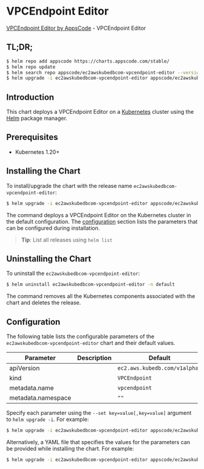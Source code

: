 # VPCEndpoint Editor

[VPCEndpoint Editor by AppsCode](https://appscode.com) - VPCEndpoint Editor

## TL;DR;

```bash
$ helm repo add appscode https://charts.appscode.com/stable/
$ helm repo update
$ helm search repo appscode/ec2awskubedbcom-vpcendpoint-editor --version=v0.22.0
$ helm upgrade -i ec2awskubedbcom-vpcendpoint-editor appscode/ec2awskubedbcom-vpcendpoint-editor -n default --create-namespace --version=v0.22.0
```

## Introduction

This chart deploys a VPCEndpoint Editor on a [Kubernetes](http://kubernetes.io) cluster using the [Helm](https://helm.sh) package manager.

## Prerequisites

- Kubernetes 1.20+

## Installing the Chart

To install/upgrade the chart with the release name `ec2awskubedbcom-vpcendpoint-editor`:

```bash
$ helm upgrade -i ec2awskubedbcom-vpcendpoint-editor appscode/ec2awskubedbcom-vpcendpoint-editor -n default --create-namespace --version=v0.22.0
```

The command deploys a VPCEndpoint Editor on the Kubernetes cluster in the default configuration. The [configuration](#configuration) section lists the parameters that can be configured during installation.

> **Tip**: List all releases using `helm list`

## Uninstalling the Chart

To uninstall the `ec2awskubedbcom-vpcendpoint-editor`:

```bash
$ helm uninstall ec2awskubedbcom-vpcendpoint-editor -n default
```

The command removes all the Kubernetes components associated with the chart and deletes the release.

## Configuration

The following table lists the configurable parameters of the `ec2awskubedbcom-vpcendpoint-editor` chart and their default values.

|     Parameter      | Description |                 Default                  |
|--------------------|-------------|------------------------------------------|
| apiVersion         |             | <code>ec2.aws.kubedb.com/v1alpha1</code> |
| kind               |             | <code>VPCEndpoint</code>                 |
| metadata.name      |             | <code>vpcendpoint</code>                 |
| metadata.namespace |             | <code>""</code>                          |


Specify each parameter using the `--set key=value[,key=value]` argument to `helm upgrade -i`. For example:

```bash
$ helm upgrade -i ec2awskubedbcom-vpcendpoint-editor appscode/ec2awskubedbcom-vpcendpoint-editor -n default --create-namespace --version=v0.22.0 --set apiVersion=ec2.aws.kubedb.com/v1alpha1
```

Alternatively, a YAML file that specifies the values for the parameters can be provided while
installing the chart. For example:

```bash
$ helm upgrade -i ec2awskubedbcom-vpcendpoint-editor appscode/ec2awskubedbcom-vpcendpoint-editor -n default --create-namespace --version=v0.22.0 --values values.yaml
```
